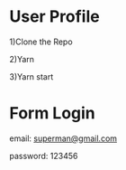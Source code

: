 # User Profile
1)Clone the Repo  

2)Yarn  

3)Yarn start

# Form Login
email: superman@gmail.com

password: 123456